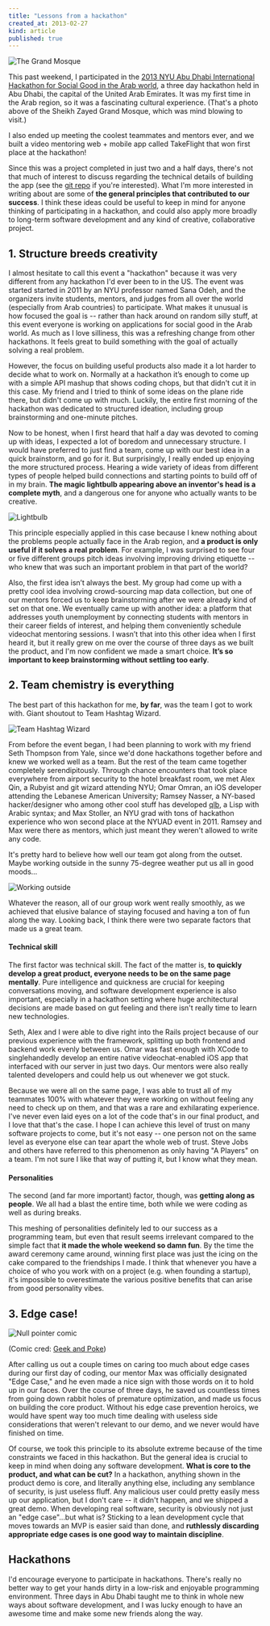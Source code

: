 ```yaml
---
title: "Lessons from a hackathon"
created_at: 2013-02-27
kind: article
published: true
---
```


![The Grand Mosque](/images/blog/nyuad/mosque.jpg)

This past weekend, I participated in the [2013 NYU Abu Dhabi International Hackathon for Social Good in the Arab world](http://nyuad.nyu.edu/news-events/conferences/nyuad-hackathon-2013.html), a three day hackathon held in Abu Dhabi, the capital of the United Arab Emirates. It was my first time in the Arab region, so it was a fascinating cultural experience. (That's a photo above of the Sheikh Zayed Grand Mosque, which was mind blowing to visit.)

I also ended up meeting the coolest teammates and mentors ever, and we built a video mentoring web + mobile app called TakeFlight that won first place at the hackathon!

Since this was a project completed in just two and a half days, there's not that much of interest to discuss regarding the technical details of building the app (see the [git repo](https://github.com/geoffreylitt/mentorme) if you're interested). What I'm more interested in writing about are some of __the general principles that contributed to our success__. I think these ideas could be useful to keep in mind for anyone thinking of participating in a hackathon, and could also apply more broadly to long-term software development and any kind of creative, collaborative project.

## 1. Structure breeds creativity

I almost hesitate to call this event a "hackathon" because it was very different from any hackathon I'd ever been to in the US. The event was started started in 2011 by an NYU professor named Sana Odeh, and the organizers invite students, mentors, and judges from all over the world (especially from Arab countries) to participate. What makes it unusual is how focused the goal is -- rather than hack around on random silly stuff, at this event everyone is working on applications for social good in the Arab world. As much as I love silliness, this was a refreshing change from other hackathons. It feels great to build something with the goal of actually solving a real problem.

However, the focus on building useful products also made it a lot harder to decide what to work on. Normally at a hackathon it’s enough to come up with a simple API mashup that shows coding chops, but that didn't cut it in this case. My friend and I tried to think of some ideas on the plane ride there, but didn't come up with much. Luckily, the entire first morning of the hackathon was dedicated to structured ideation, including group brainstorming and one-minute pitches.

Now to be honest, when I first heard that half a day was devoted to coming up with ideas, I expected a lot of boredom and unnecessary structure. I would have preferred to just find a team, come up with our best idea in a quick brainstorm, and go for it. But surprisingly, I really ended up enjoying the more structured process. Hearing a wide variety of ideas from different types of people helped build connections and starting points to build off of in my brain. __The magic lightbulb appearing above an inventor's head is a complete myth__, and a dangerous one for anyone who actually wants to be creative.

![Lightbulb](/images/blog/nyuad/idea.png)

This principle especially applied in this case because I knew nothing about the problems people actually face in the Arab region, and __a product is only useful if it solves a real problem__. For example, I was surprised to see four or five different groups pitch ideas involving improving driving etiquette -- who knew that was such an important problem in that part of the world?

Also, the first idea isn’t always the best. My group had come up with a pretty cool idea involving crowd-sourcing map data collection, but one of our mentors forced us to keep brainstorming after we were already kind of set on that one. We eventually came up with another idea: a platform that addresses youth unemployment by connecting students with mentors in their career fields of interest, and helping them conveniently schedule videochat mentoring sessions. I wasn’t that into this other idea when I first heard it, but it really grew on me over the course of three days as we built the product, and I'm now confident we made a smart choice. __It’s so important to keep brainstorming without settling too early__.

## 2. Team chemistry is everything

The best part of this hackathon for me, __by far__, was the team I got to work with. Giant shoutout to Team Hashtag Wizard.

![Team Hashtag Wizard](/images/blog/nyuad/team.jpg)

From before the event began, I had been planning to work with my friend Seth Thompson from Yale, since we'd done hackathons together before and knew we worked well as a team. But the rest of the team came together completely serendipitously. Through chance encounters that took place everywhere from airport security to the hotel breakfast room, we met Alex Qin, a Rubyist and git wizard attending NYU; Omar Omran, an iOS developer attending the Lebanese American University; Ramsey Nasser, a NY-based hacker/designer who among other cool stuff has developed [qlb](http://qlblang.org/), a Lisp with Arabic syntax; and Max Stoller, an NYU grad with tons of hackathon experience who won second place at the NYUAD event in 2011. Ramsey and Max were there as mentors, which just meant they weren't allowed to write any code.

It's pretty hard to believe how well our team got along from the outset. Maybe working outside in the sunny 75-degree weather put us all in good moods...

![Working outside](/images/blog/nyuad/outside.jpg)

Whatever the reason, all of our group work went really smoothly, as we achieved that elusive balance of staying focused and having a ton of fun along the way. Looking back, I think there were two separate factors that made us a great team.

#### Technical skill

The first factor was technical skill. The fact of the matter is, __to quickly develop a great product, everyone needs to be on the same page mentally__. Pure intelligence and quickness are crucial for keeping conversations moving, and software development experience is also important, especially in a hackathon setting where huge architectural decisions are made based on gut feeling and there isn't really time to learn new technologies.

Seth, Alex and I were able to dive right into the Rails project because of our previous experience with the framework, splitting up both frontend and backend work evenly between us. Omar was fast enough with XCode to singlehandedly develop an entire native videochat-enabled iOS app that interfaced with our server in just two days. Our mentors were also really talented developers and could help us out whenever we got stuck.

Because we were all on the same page, I was able to trust all of my teammates 100% with whatever they were working on without feeling any need to check up on them, and that was a rare and exhilarating experience. I've never even laid eyes on a lot of the code that's in our final product, and I love that that's the case. I hope I can achieve this level of trust on many software projects to come, but it's not easy -- one person not on the same level as everyone else can tear apart the whole web of trust. Steve Jobs and others have referred to this phenomenon as only having "A Players" on a team. I'm not sure I like that way of putting it, but I know what they mean.

#### Personalities

The second (and far more important) factor, though, was __getting along as people__. We all had a blast the entire time, both while we were coding as well as during breaks.

This meshing of personalities definitely led to our success as a programming team, but even that result seems irrelevant compared to the simple fact that __it made the whole weekend so damn fun__. By the time the award ceremony came around, winning first place was just the icing on the cake compared to the friendships I made. I think that whenever you have a choice of who you work with on a project (e.g. when founding a startup), it's impossible to overestimate the various positive benefits that can arise from good personality vibes.

## 3. Edge case!

![Null pointer comic ](/images/blog/nyuad/nullpointer.png)

(Comic cred: [Geek and Poke](http://geekandpoke.typepad.com/))

After calling us out a couple times on caring too much about edge cases during our first day of coding, our mentor Max was officially designated "Edge Case," and he even made a nice sign with those words on it to hold up in our faces. Over the course of three days, he saved us countless times from going down rabbit holes of premature optimization, and made us focus on building the core product. Without his edge case prevention heroics, we would have spent way too much time dealing with useless side considerations that weren't relevant to our demo, and we never would have finished on time.

Of course, we took this principle to its absolute extreme because of the time constraints we faced in this hackathon. But the general idea is crucial to keep in mind when doing any software development. __What is core to the product, and what can be cut?__ In a hackathon, anything shown in the product demo is core, and literally anything else, including any semblance of security, is just useless fluff. Any malicious user could pretty easily mess up our application, but I don't care -- it didn't happen, and we shipped a great demo. When developing real software, security is obviously not just an "edge case"...but what is? Sticking to a lean development cycle that moves towards an MVP is easier said than done, and __ruthlessly discarding appropriate edge cases is one good way to maintain discipline__.

## Hackathons 

I'd encourage everyone to participate in hackathons. There's really no better way to get your hands dirty in a low-risk and enjoyable programming environment. Three days in Abu Dhabi taught me to think in whole new ways about software development, and I was lucky enough to have an awesome time and make some new friends along the way.